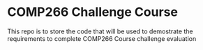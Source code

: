 # COMP266 Challenge Course
This repo is to store the code that will be used to demostrate the requirements to complete COMP266 Course challenge evaluation